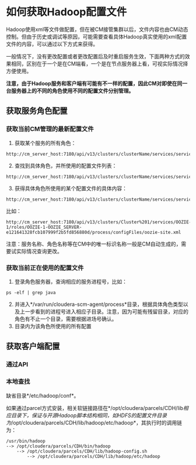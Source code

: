 # 如何获取Hadoop配置文件

Hadoop使用xml等文件做配置，但在被CM接管集群以后，文件内容也由CM动态控制。但由于历史或调试等原因，可能需要查看具体Hadoop真实使用的xml配置文件的内容，可以通过以下方式来获得。

一般情况下，没有更改配置或者更改配置后及时重启服务生效，下面两种方式的效果相同，区别在于一个是在CM端看，一个是在节点服务器上看，可视实际情况择方便使用。

**注意，由于Hadoop服务和客户端有可能有不一样的配置，因此CM对即使在同一台服务器上的不同的角色使用不同的配置文件分别管理。**

## 获取服务角色配置
### 获取当前CM管理的最新配置文件

1. 获取某个服务的所有角色：
```
http://cm_server_host:7180/api/v13/clusters/clusterName/services/serviceName/roles
```
2. 查找到具体角色，并所使用的配置文件列表：
```
http://cm_server_host:7180/api/v13/clusters/clusterName/services/serviceName/roles/roleName/process
```
3. 获得具体角色所使用的某个配置文件的具体内容：
```
http://cm_server_host:7180/api/v13/clusters/clusterName/services/serviceName/roles/roleName/process/configFiles/configFileName
```

比如：

```
http://cm_server_host:7180/api/v13/clusters/Cluster%201/services/OOZIE-1/roles/OOZIE-1-OOZIE_SERVER-e121641328fcb107999f2b5fd856880d/process/configFiles/oozie-site.xml
```

注意：服务名称、角色名称等在CM中的唯一标识名称一般是CM自动生成的，需要试实际情况查询更改。

### 获取当前正在使用的配置文件

1. 登录角色服务器，查询相应的服务进程号，比如：
```
ps -elf | grep java
```
2. 并进入*/var/run/cloudera-scm-agent/process*目录，根据具体角色类型以及上一步看到的进程号进入相应子目录。注意，因为可能有残留目录，对应的角色有不止一个目录，需要根据进场号确认。
3. 目录内为该角色所使用的所有配置

## 获取客户端配置
### 通过API
### 本地查找
缺省目录*/etc/hadoop/conf*。

如果通过parcel方式安装，相关软链接路径在*/opt/cloudera/parcels/CDH/lib*相应目录下，保证与开源Hadoop脚本结构相同，如HDFS的配置文件目录为*/opt/cloudera/parcels/CDH/lib/hadoop/etc/hadoop*，其执行时的调用链为：

```
/usr/bin/hadoop
--> /opt/cloudera/parcels/CDH/bin/hadoop
    --> /opt/cloudera/parcels/CDH/lib/hadoop-config.sh
        --> /opt/cloudera/parcels/CDH/lib/hadoop/etc/hadoop
```
